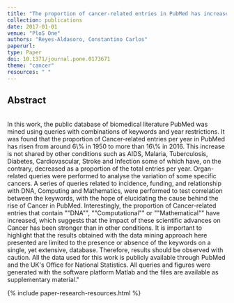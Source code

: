 ```yaml
---
title: "The proportion of cancer-related entries in PubMed has increased considerably; is cancer truly 'The Emperor of All Maladies'?"
collection: publications
date: 2017-01-01
venue: "PloS One"
authors: "Reyes-Aldasoro, Constantino Carlos"
paperurl:
type: Paper
doi: 10.1371/journal.pone.0173671
theme: "cancer"
resources: " "
---
```

<h2> Abstract </h2>  <br> In this work, the public database of biomedical literature PubMed was mined using queries with combinations of keywords and year restrictions. It was found that the proportion of Cancer-related entries per year in PubMed has risen from around 6\% in 1950 to more than 16\% in 2016. This increase is not shared by other conditions such as AIDS, Malaria, Tuberculosis, Diabetes, Cardiovascular, Stroke and Infection some of which have, on the contrary, decreased as a proportion of the total entries per year. Organ-related queries were performed to analyse the variation of some specific cancers. A series of queries related to incidence, funding, and relationship with DNA, Computing and Mathematics, were performed to test correlation between the keywords, with the hope of elucidating the cause behind the rise of Cancer in PubMed. Interestingly, the proportion of Cancer-related entries that contain ""DNA"", ""Computational"" or ""Mathematical"" have increased, which suggests that the impact of these scientific advances on Cancer has been stronger than in other conditions. It is important to highlight that the results obtained with the data mining approach here presented are limited to the presence or absence of the keywords on a single, yet extensive, database. Therefore, results should be observed with caution. All the data used for this work is publicly available through PubMed and the UK's Office for National Statistics. All queries and figures were generated with the software platform Matlab and the files are available as supplementary material."

{% include paper-research-resources.html %}
